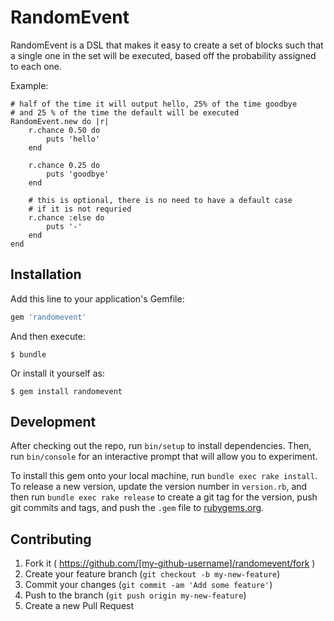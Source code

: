 # RandomEvent

RandomEvent is a DSL that makes it easy to create a set of blocks such that a single one in the set will be executed, based off the probability assigned to each one.

Example:

	# half of the time it will output hello, 25% of the time goodbye
	# and 25 % of the time the default will be executed
	RandomEvent.new do |r|
		r.chance 0.50 do
			puts 'hello'
		end

		r.chance 0.25 do
			puts 'goodbye'
		end

		# this is optional, there is no need to have a default case
		# if it is not requried
		r.chance :else do
			puts '-'
		end
	end

## Installation

Add this line to your application's Gemfile:

```ruby
gem 'randomevent'
```

And then execute:

    $ bundle

Or install it yourself as:

    $ gem install randomevent

## Development

After checking out the repo, run `bin/setup` to install dependencies. Then, run `bin/console` for an interactive prompt that will allow you to experiment.

To install this gem onto your local machine, run `bundle exec rake install`. To release a new version, update the version number in `version.rb`, and then run `bundle exec rake release` to create a git tag for the version, push git commits and tags, and push the `.gem` file to [rubygems.org](https://rubygems.org).

## Contributing

1. Fork it ( https://github.com/[my-github-username]/randomevent/fork )
2. Create your feature branch (`git checkout -b my-new-feature`)
3. Commit your changes (`git commit -am 'Add some feature'`)
4. Push to the branch (`git push origin my-new-feature`)
5. Create a new Pull Request
